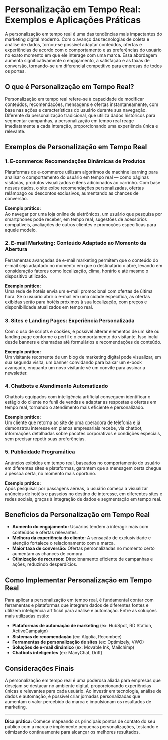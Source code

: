 
# Personalização em Tempo Real: Exemplos e Aplicações Práticas

A personalização em tempo real é uma das tendências mais impactantes do marketing digital moderno. Com o avanço das tecnologias de coleta e análise de dados, tornou-se possível adaptar conteúdos, ofertas e experiências de acordo com o comportamento e as preferências do usuário no exato momento em que ele interage com uma marca. Essa abordagem aumenta significativamente o engajamento, a satisfação e as taxas de conversão, tornando-se um diferencial competitivo para empresas de todos os portes.

## O que é Personalização em Tempo Real?

Personalização em tempo real refere-se à capacidade de modificar conteúdos, recomendações, mensagens e ofertas instantaneamente, com base nas ações e características do usuário durante sua navegação. Diferente da personalização tradicional, que utiliza dados históricos para segmentar campanhas, a personalização em tempo real reage imediatamente a cada interação, proporcionando uma experiência única e relevante.

## Exemplos de Personalização em Tempo Real

### 1. E-commerce: Recomendações Dinâmicas de Produtos

Plataformas de e-commerce utilizam algoritmos de machine learning para analisar o comportamento do usuário em tempo real — como páginas visitadas, produtos visualizados e itens adicionados ao carrinho. Com base nesses dados, o site exibe recomendações personalizadas, ofertas relâmpago ou descontos exclusivos, aumentando as chances de conversão.

**Exemplo prático:**  
Ao navegar por uma loja online de eletrônicos, um usuário que pesquisa por smartphones pode receber, em tempo real, sugestões de acessórios compatíveis, avaliações de outros clientes e promoções específicas para aquele modelo.

### 2. E-mail Marketing: Conteúdo Adaptado ao Momento da Abertura

Ferramentas avançadas de e-mail marketing permitem que o conteúdo do e-mail seja adaptado no momento em que o destinatário o abre, levando em consideração fatores como localização, clima, horário e até mesmo o dispositivo utilizado.

**Exemplo prático:**  
Uma rede de hotéis envia um e-mail promocional com ofertas de última hora. Se o usuário abrir o e-mail em uma cidade específica, as ofertas exibidas serão para hotéis próximos à sua localização, com preços e disponibilidade atualizados em tempo real.

### 3. Sites e Landing Pages: Experiência Personalizada

Com o uso de scripts e cookies, é possível alterar elementos de um site ou landing page conforme o perfil e o comportamento do visitante. Isso inclui desde banners e chamadas até formulários e recomendações de conteúdo.

**Exemplo prático:**  
Um visitante recorrente de um blog de marketing digital pode visualizar, em sua segunda visita, um banner convidando para baixar um e-book avançado, enquanto um novo visitante vê um convite para assinar a newsletter.

### 4. Chatbots e Atendimento Automatizado

Chatbots equipados com inteligência artificial conseguem identificar o estágio do cliente no funil de vendas e adaptar as respostas e ofertas em tempo real, tornando o atendimento mais eficiente e personalizado.

**Exemplo prático:**  
Um cliente que retorna ao site de uma operadora de telefonia e já demonstrou interesse em planos empresariais recebe, via chatbot, informações detalhadas sobre pacotes corporativos e condições especiais, sem precisar repetir suas preferências.

### 5. Publicidade Programática

Anúncios exibidos em tempo real, baseados no comportamento do usuário em diferentes sites e plataformas, garantem que a mensagem certa chegue à pessoa certa, no momento mais oportuno.

**Exemplo prático:**  
Após pesquisar por passagens aéreas, o usuário começa a visualizar anúncios de hotéis e passeios no destino de interesse, em diferentes sites e redes sociais, graças à integração de dados e segmentação em tempo real.

## Benefícios da Personalização em Tempo Real

- **Aumento do engajamento:** Usuários tendem a interagir mais com conteúdos e ofertas relevantes.
- **Melhora da experiência do cliente:** A sensação de exclusividade e atenção fortalece o relacionamento com a marca.
- **Maior taxa de conversão:** Ofertas personalizadas no momento certo aumentam as chances de compra.
- **Otimização de recursos:** Direcionamento eficiente de campanhas e ações, reduzindo desperdícios.

## Como Implementar Personalização em Tempo Real

Para aplicar a personalização em tempo real, é fundamental contar com ferramentas e plataformas que integrem dados de diferentes fontes e utilizem inteligência artificial para análise e automação. Entre as soluções mais utilizadas estão:

- **Plataformas de automação de marketing** (ex: HubSpot, RD Station, ActiveCampaign)
- **Sistemas de recomendação** (ex: Algolia, Recombee)
- **Ferramentas de personalização de sites** (ex: Optimizely, VWO)
- **Soluções de e-mail dinâmico** (ex: Movable Ink, Mailchimp)
- **Chatbots inteligentes** (ex: ManyChat, Drift)

## Considerações Finais

A personalização em tempo real é uma poderosa aliada para empresas que desejam se destacar no ambiente digital, proporcionando experiências únicas e relevantes para cada usuário. Ao investir em tecnologia, análise de dados e automação, é possível criar jornadas personalizadas que aumentam o valor percebido da marca e impulsionam os resultados de marketing.

---
**Dica prática:** Comece mapeando os principais pontos de contato do seu público com a marca e implemente pequenas personalizações, testando e otimizando continuamente para alcançar os melhores resultados.
```
